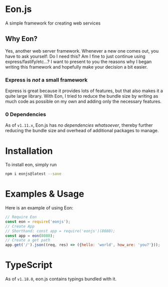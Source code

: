 # Eon.js
A simple framework for creating web services

## Why Eon?
Yes, another web server framework. Whenever a new one comes out, you have to ask yourself: Do I need this? Am I fine to just continue using express/fastify/etc...? I want to present to you the reasons why I began writing this framework and hopefully make your decision a bit easier.

### Express is _not_ a small framework
Express is great because it provides lots of features, but that also makes it a quite large library. With Eon, I tried to reduce the bundle size by writing as much code as possible on my own and adding only the necessary features.

### 0 Dependencies
As of `v1.11.x`, Eon.js has *no dependencies whatsoever*, thereby further reducing the bundle size and overhead of additional packages to manage.

# Installation
To install eon, simply run
```bash
npm i eonjs@latest --save
```

# Examples & Usage
Here is an example of using Eon:
```js
// Require Eon
const eon = require('eonjs');
// Create App
// Shorthand: const app = require('eonjs')(8080);
const app = eon(8080);
// Create a get path
app.get('/').json((req, res) => ({hello: 'world', how_are: 'you?'}));
```

# TypeScript
As of `v1.18.0`, eon.js contains typings bundled with it.